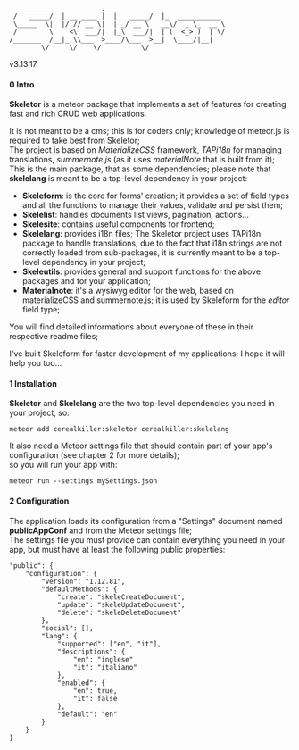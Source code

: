       ___________          .__          __                
     /   _____/  | __ ____ |  |   _____/  |_  ___________
     \_____  \|  |/ // __ \|  | _/ __ \   __\/  _ \_  __ \
     /        \    <\  ___/|  |_\  ___/|  | (  <_> )  | \/
    /_______  /__|_ \\___  >____/\___  >__|  \____/|__|   
            \/     \/    \/          \/                   

v3.13.17

#### 0 Intro

**Skeletor** is a meteor package that implements a set of features for creating fast and rich CRUD web applications.

It is not meant to be a cms; this is for coders only; knowledge of meteor.js is required to take best from Skeletor;  
The project is based on *MaterializeCSS* framework, *TAPi18n* for managing translations, *summernote.js* (as it uses *materialNote* that is built from it);   
This is the main package, that as some dependencies; please note that **skelelang** is meant to be a top-level dependency in your project:

- **Skeleform**: is the core for forms' creation; it provides a set of field types and all the functions to manage their values, validate and persist them;
- **Skelelist**: handles documents list views, pagination, actions...
- **Skelesite**: contains useful components for frontend;
- **Skelelang**: provides i18n files; The Skeletor project uses TAPi18n package to handle translations; due to the fact that i18n strings are not correctly loaded from sub-packages, it is currently meant to be a top-level dependency in your project;
- **Skeleutils**: provides general and support functions for the above packages and for your application;
- **Materialnote**: it's a wysiwyg editor for the web, based on materializeCSS and summernote.js; it is used by Skeleform for the *editor* field type;

You will find detailed informations about everyone of these in their respective readme files;

I've built Skeleform for faster development of my applications; I hope it will help you too...


#### 1 Installation

**Skeletor** and **Skelelang** are the two top-level dependencies you need in your project, so:

`meteor add cerealkiller:skeletor cerealkiller:skelelang`

It also need a Meteor settings file that should contain part of your app's configuration (see chapter 2 for more details);  
so you will run your app with:

`meteor run --settings mySettings.json`


#### 2 Configuration

The application loads its configuration from a "Settings" document named **publicAppConf** and from the Meteor settings file;  
The settings file you must provide can contain everything you need in your app, but must have at least the following public properties:

    "public": {
        "configuration": {
            "version": "1.12.81",
            "defaultMethods": {
                "create": "skeleCreateDocument",
                "update": "skeleUpdateDocument",
                "delete": "skeleDeleteDocument"
            },
            "social": [],
            "lang": {
                "supported": ["en", "it"],
                "descriptions": {
                    "en": "inglese"
                    "it": "italiano"
                },
                "enabled": {
                    "en": true,
                    "it": false
                },
                "default": "en"
            }
        }
    }
